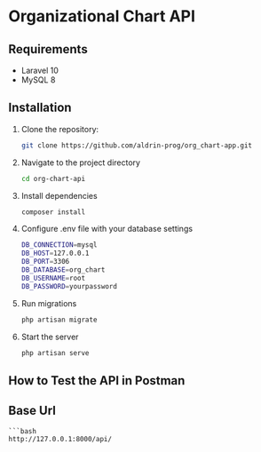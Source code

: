 # Organizational Chart API

## Requirements
- Laravel 10
- MySQL 8

## Installation
1. Clone the repository:
   ```bash
   git clone https://github.com/aldrin-prog/org_chart-app.git
2. Navigate to the project directory
    ```bash
    cd org-chart-api
3. Install dependencies
    ```bash
    composer install
4. Configure .env file with your database settings
    ```bash
    DB_CONNECTION=mysql
    DB_HOST=127.0.0.1
    DB_PORT=3306
    DB_DATABASE=org_chart
    DB_USERNAME=root
    DB_PASSWORD=yourpassword

5. Run migrations
    ```bash
    php artisan migrate
6. Start the server
    ```bash
    php artisan serve

## How to Test the API in Postman
## Base Url
    ```bash
    http://127.0.0.1:8000/api/

##